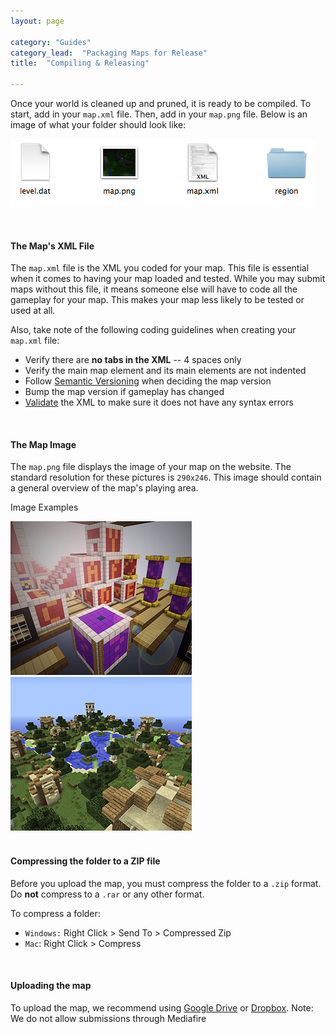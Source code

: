 ```yaml
---
layout: page

category: "Guides"
category_lead:  "Packaging Maps for Release"
title:  "Compiling & Releasing"

---
```


Once your world is cleaned up and pruned, it is ready to be compiled. To start, add in your `map.xml` file. Then, add in your `map.png` file. Below is an image of what your folder should look like:

![](/img/folder_layout.png)

<br/>

#### The Map's XML File

The `map.xml` file is the XML you coded for your map. This file is essential when it comes to having your map loaded and tested. While you may submit maps without this file, it means someone else will have to code all the gameplay for your map. This makes your map less likely to be tested or used at all.

Also, take note of the following coding guidelines when creating your `map.xml` file:

* Verify there are **no tabs in the XML** -- 4 spaces only
* Verify the main map element and its main elements are not indented
* Follow [Semantic Versioning](http://semver.org) when deciding the map version
* Bump the map version if gameplay has changed
* [Validate](http://www.w3schools.com/xml/xml_validator.asp) the XML to make sure it does not have any syntax errors

<br/>

#### The Map Image

The `map.png` file displays the image of your map on the website. The standard resolution for these pictures is `290x246`. This image should contain a general overview of the map's playing area.

Image Examples

<div class="row">
    <div class="col-md-6">
        <img class="thumbnail center-block" src="/img/BlockRage_map.png"/>
    </div>
    <div class="col-md-6">
        <img class="thumbnail center-block" src="/img/Rage Quit_map.png"/>
    </div>
</div>

<br/>

#### Compressing the folder to a ZIP file

Before you upload the map, you must compress the folder to a `.zip` format. Do **not** compress to a `.rar` or any other format.

To compress a folder:

* `Windows:` Right Click > Send To > Compressed Zip
* `Mac`: Right Click > Compress

<br/>

#### Uploading the map
To upload the map, we recommend using [Google Drive](https://drive.google.com/) or [Dropbox](https://www.dropbox.com/).
Note: We do not allow submissions through Mediafire
